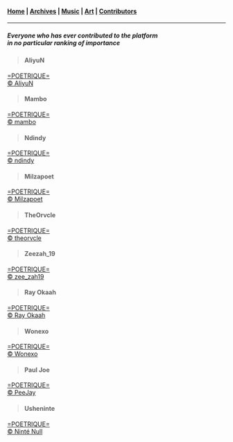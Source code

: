 <head>
  <!-- Favicon -->
  <link rel="shortcut icon" href="./favicon.ico">
  <!-- Emojis -->
  <link href="https://afeld.github.io/emoji-css/emoji.css" rel="stylesheet">   
  <!-- Global site tag (gtag.js) - Google Analytics -->
  <script async src="https://www.googletagmanager.com/gtag/js?id=UA-129370470-1"></script>
  <script>
    window.dataLayer = window.dataLayer || [];
    function gtag(){dataLayer.push(arguments);}
    gtag('js', new Date());

    gtag('config', 'UA-129370470-1');
  </script>
</head>

<!-- Main Links -->
#### [Home](./README.md) | [Archives](./archives.md) | [Music](./music/main.md) | [Art](./art/main.md) | [Contributors](./contributors.md)

- - -

<h5>
  Everyone who has ever contributed to the platform
  <br />
  <em>in no particular ranking of importance</em>
</h5>

> #### AliyuN
[=POETRIQUE=](http://instagram.com/poetrique)  
[&copy; AliyuN](#)  

> #### Mambo
[=POETRIQUE=](http://instagram.com/poetrique)  
[&copy; mambo](http://instagram.com/poetry_by_mambo) <i class="em em-candy"></i>

> #### Ndindy
[=POETRIQUE=](http://instagram.com/poetrique)  
[&copy; ndindy ](https://www.instagram.com/n_d_yy_/)

> #### Milzapoet
[=POETRIQUE=](http://instagram.com/poetrique)  
[&copy; Milzapoet ](https://www.instagram.com/milzapoet/)  

> #### TheOrvcle
[=POETRIQUE=](http://instagram.com/poetrique)  
[&copy; theorvcle](https://www.instagram.com/theorvcle/)

> #### Zeezah_19
[=POETRIQUE=](http://instagram.com/poetrique)  
[&copy; zee_zah19 ](http://instagram.com/zee_zah19)

> #### Ray Okaah
[=POETRIQUE=](http://instagram.com/poetrique)  
[&copy; Ray Okaah](https://twitter.com/RaysCode)

> #### Wonexo
[=POETRIQUE=](http://instagram.com/poetrique)  
[&copy; Wonexo](http://twitter.com/wonexo)

> #### Paul Joe
[=POETRIQUE=](http://instagram.com/poetrique)  
[&copy; PeeJay](https://twitter.com/peejay41)

> #### Usheninte
[=POETRIQUE=](http://instagram.com/poetrique)  
[&copy; Ninté Null](#) 